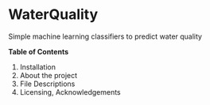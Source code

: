 # WaterQuality
Simple machine learning classifiers to predict water quality

**Table of Contents**
  1. Installation
  2. About the project
  3. File Descriptions
  4. Licensing, Acknowledgements
